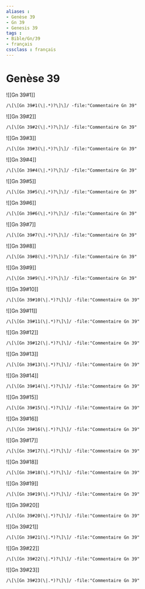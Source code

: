 ```yaml
---
aliases : 
- Genèse 39
- Gn 39
- Genesis 39
tags : 
- Bible/Gn/39
- français
cssclass : français
---
```


# Genèse 39

![[Gn 39#1]]

```query
/\[\[Gn 39#1(\|.*)?\]\]/ -file:"Commentaire Gn 39"
```

![[Gn 39#2]]

```query
/\[\[Gn 39#2(\|.*)?\]\]/ -file:"Commentaire Gn 39"
```

![[Gn 39#3]]

```query
/\[\[Gn 39#3(\|.*)?\]\]/ -file:"Commentaire Gn 39"
```

![[Gn 39#4]]

```query
/\[\[Gn 39#4(\|.*)?\]\]/ -file:"Commentaire Gn 39"
```

![[Gn 39#5]]

```query
/\[\[Gn 39#5(\|.*)?\]\]/ -file:"Commentaire Gn 39"
```

![[Gn 39#6]]

```query
/\[\[Gn 39#6(\|.*)?\]\]/ -file:"Commentaire Gn 39"
```

![[Gn 39#7]]

```query
/\[\[Gn 39#7(\|.*)?\]\]/ -file:"Commentaire Gn 39"
```

![[Gn 39#8]]

```query
/\[\[Gn 39#8(\|.*)?\]\]/ -file:"Commentaire Gn 39"
```

![[Gn 39#9]]

```query
/\[\[Gn 39#9(\|.*)?\]\]/ -file:"Commentaire Gn 39"
```

![[Gn 39#10]]

```query
/\[\[Gn 39#10(\|.*)?\]\]/ -file:"Commentaire Gn 39"
```

![[Gn 39#11]]

```query
/\[\[Gn 39#11(\|.*)?\]\]/ -file:"Commentaire Gn 39"
```

![[Gn 39#12]]

```query
/\[\[Gn 39#12(\|.*)?\]\]/ -file:"Commentaire Gn 39"
```

![[Gn 39#13]]

```query
/\[\[Gn 39#13(\|.*)?\]\]/ -file:"Commentaire Gn 39"
```

![[Gn 39#14]]

```query
/\[\[Gn 39#14(\|.*)?\]\]/ -file:"Commentaire Gn 39"
```

![[Gn 39#15]]

```query
/\[\[Gn 39#15(\|.*)?\]\]/ -file:"Commentaire Gn 39"
```

![[Gn 39#16]]

```query
/\[\[Gn 39#16(\|.*)?\]\]/ -file:"Commentaire Gn 39"
```

![[Gn 39#17]]

```query
/\[\[Gn 39#17(\|.*)?\]\]/ -file:"Commentaire Gn 39"
```

![[Gn 39#18]]

```query
/\[\[Gn 39#18(\|.*)?\]\]/ -file:"Commentaire Gn 39"
```

![[Gn 39#19]]

```query
/\[\[Gn 39#19(\|.*)?\]\]/ -file:"Commentaire Gn 39"
```

![[Gn 39#20]]

```query
/\[\[Gn 39#20(\|.*)?\]\]/ -file:"Commentaire Gn 39"
```

![[Gn 39#21]]

```query
/\[\[Gn 39#21(\|.*)?\]\]/ -file:"Commentaire Gn 39"
```

![[Gn 39#22]]

```query
/\[\[Gn 39#22(\|.*)?\]\]/ -file:"Commentaire Gn 39"
```

![[Gn 39#23]]

```query
/\[\[Gn 39#23(\|.*)?\]\]/ -file:"Commentaire Gn 39"
```

